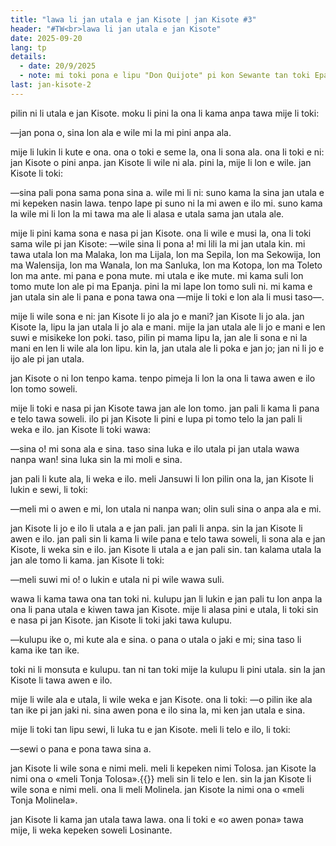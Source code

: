 ```yaml
---
title: "lawa li jan utala e jan Kisote | jan Kisote #3"
header: "#TW<br>lawa li jan utala e jan Kisote"
date: 2025-09-20
lang: tp
details:
  - date: 20/9/2025
  - note: mi toki pona e lipu "Don Quijote" pi kon Sewante tan toki Epanjo.
last: jan-kisote-2
---
```


pilin ni li utala e jan Kisote. moku li pini la ona li kama anpa tawa mije li toki:

—jan pona o, sina lon ala e wile mi la mi pini anpa ala.

mije li lukin li kute e ona. ona o toki e seme la, ona li sona ala. ona li toki e ni: jan Kisote o pini anpa. jan Kisote li wile ni ala. pini la, mije li lon e wile. jan Kisote li toki:

—sina pali pona sama pona sina a. wile mi li ni: suno kama la sina jan utala e mi kepeken nasin lawa. tenpo lape pi suno ni la mi awen e ilo mi. suno kama la wile mi li lon la mi tawa ma ale li alasa e utala sama jan utala ale.

mije li pini kama sona e nasa pi jan Kisote. ona li wile e musi la, ona li toki sama wile pi jan Kisote: —wile sina li pona a! mi lili la mi jan utala kin. mi tawa utala lon ma Malaka, lon ma Lijala, lon ma Sepila, lon ma Sekowija, lon ma Walensija, lon ma Wanala, lon ma Sanluka, lon ma Kotopa, lon ma Toleto lon ma ante. mi pana e pona mute. mi utala e ike mute. mi kama suli lon tomo mute lon ale pi ma Epanja. pini la mi lape lon tomo suli ni. mi kama e jan utala sin ale li pana e pona tawa ona —mije li toki e lon ala li musi taso—.

mije li wile sona e ni: jan Kisote li jo ala jo e mani? jan Kisote li jo ala. jan Kisote la, lipu la jan utala li jo ala e mani. mije la jan utala ale li jo e mani e len suwi e misikeke lon poki. taso, pilin pi mama lipu la, jan ale li sona e ni la mani en len li wile ala lon lipu. kin la, jan utala ale li poka e jan jo; jan ni li jo e ijo ale pi jan utala.

jan Kisote o ni lon tenpo kama. tenpo pimeja li lon la ona li tawa awen e ilo lon tomo soweli.

mije li toki e nasa pi jan Kisote tawa jan ale lon tomo. jan pali li kama li pana e telo tawa soweli. ilo pi jan Kisote li pini e lupa pi tomo telo la jan pali li weka e ilo. jan Kisote li toki wawa:

—sina o! mi sona ala e sina. taso sina luka e ilo utala pi jan utala wawa nanpa wan! sina luka sin la mi moli e sina.

jan pali li kute ala, li weka e ilo. meli Jansuwi li lon pilin ona la, jan Kisote li lukin e sewi, li toki:

—meli mi o awen e mi, lon utala ni nanpa wan; olin suli sina o anpa ala e mi.

jan Kisote li jo e ilo li utala a e jan pali. jan pali li anpa. sin la jan Kisote li awen e ilo. jan pali sin li kama li wile pana e telo tawa soweli, li sona ala e jan Kisote, li weka sin e ilo. jan Kisote li utala a e jan pali sin. tan kalama utala la jan ale tomo li kama. jan Kisote li toki:

—meli suwi mi o! o lukin e utala ni pi wile wawa suli.

wawa li kama tawa ona tan toki ni. kulupu jan li lukin e jan pali tu lon anpa la ona li pana utala e kiwen tawa jan Kisote. mije li alasa pini e utala, li toki sin e nasa pi jan Kisote. jan Kisote li toki jaki tawa kulupu.

—kulupu ike o, mi kute ala e sina. o pana o utala o jaki e mi; sina taso li kama ike tan ike.

toki ni li monsuta e kulupu. tan ni tan toki mije la kulupu li pini utala. sin la jan Kisote li tawa awen e ilo.

mije li wile ala e utala, li wile weka e jan Kisote. ona li toki: —o pilin ike ala tan ike pi jan jaki ni. sina awen pona e ilo sina la, mi ken jan utala e sina.

mije li toki tan lipu sewi, li luka tu e jan Kisote. meli li telo e ilo, li toki:

—sewi o pana e pona tawa sina a.

jan Kisote li wile sona e nimi meli. meli li kepeken nimi Tolosa. jan Kisote la nimi ona o «meli Tonja Tolosa».{{<note text="toki Epanjo pi tenpo weka la, meli mani li kepeken nimi namako «Tonja» (doña). sama la mije li kepeken nimi «Ton» (don). musi la jan Kisote li kepeken ike e nimi ni.">}} meli sin li telo e len. sin la jan Kisote li wile sona e nimi meli. ona li meli Molinela. jan Kisote la nimi ona o «meli Tonja Molinela».

jan Kisote li kama jan utala tawa lawa. ona li toki e «o awen pona» tawa mije, li weka kepeken soweli Losinante.